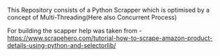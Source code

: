 This Repository consists of a Python Scrapper which is optimised by a concept of Multi-Threading(Here also Concurrent Process)

For building the scapper help was taken from - https://www.scrapehero.com/tutorial-how-to-scrape-amazon-product-details-using-python-and-selectorlib/ 
